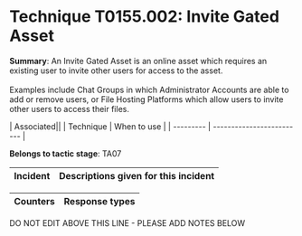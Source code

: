 # Technique T0155.002: Invite Gated Asset

**Summary**: An Invite Gated Asset is an online asset which requires an existing user to invite other users for access to the asset.<br><br>Examples include Chat Groups in which Administrator Accounts are able to add or remove users, or File Hosting Platforms which allow users to invite other users to access their files.


| Associated||
| Technique | When to use |
| --------- | ------------------------- |


**Belongs to tactic stage**: TA07


| Incident | Descriptions given for this incident |
| -------- | -------------------- |



| Counters | Response types |
| -------- | -------------- |


DO NOT EDIT ABOVE THIS LINE - PLEASE ADD NOTES BELOW